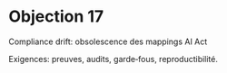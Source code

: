 # Objection 17
Compliance drift: obsolescence des mappings AI Act

Exigences: preuves, audits, garde‑fous, reproductibilité.
